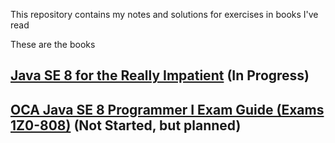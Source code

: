 This repository contains my notes and solutions for exercises in books I've read

These are the books

## [Java SE 8 for the Really Impatient](./Java_SE_8_for_the_Really_Impatient) (In Progress)

## [OCA Java SE 8 Programmer I Exam Guide (Exams 1Z0-808)](https://www.safaribooksonline.com/library/view/oca-java-se/9781260011388/) (Not Started, but planned)